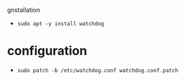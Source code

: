 gnstallation
- `sudo apt -y install watchdog`

# configuration
- `sudo patch -b /etc/watchdog.conf watchdog.conf.patch`
